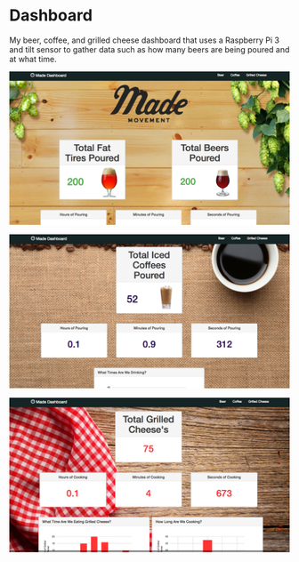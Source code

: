 # Dashboard
My beer, coffee, and grilled cheese dashboard that uses a Raspberry Pi 3 and tilt sensor to gather data such as how many beers are being poured and at what time.

![screen shot](https://github.com/jessalbarian/BeerDashboard/blob/master/screenshot1.png)

![screen shot](https://github.com/jessalbarian/BeerDashboard/blob/master/screenshot2.png)

![screen shot](https://github.com/jessalbarian/BeerDashboard/blob/master/screenshot3.png)
